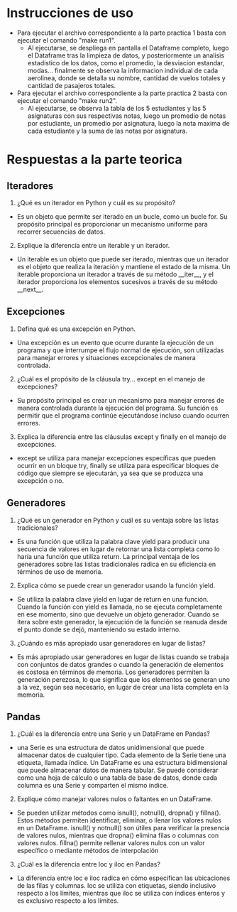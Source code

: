 # Instrucciones de uso

- Para ejecutar el archivo correspondiente a la parte practica 1 basta con ejecutar el comando "make run1".
    - Al ejecutarse, se despliega en pantalla el Dataframe completo, luego el Dataframe tras la limpieza de datos, y posteriormente un analisis estadistico de los datos, como el promedio, la desviacion estandar, modas... finalmente se observa la informacion individual de cada aerolinea, donde se detalla su nombre, cantidad de vuelos totales y cantidad de pasajeros totales.
- Para ejecutar el archivo correspondiente a la parte practica 2 basta con ejecutar el comando "make run2".
    - Al ejecutarse, se observa la tabla de los 5 estudiantes y las 5 asignaturas con sus respectivas notas, luego un promedio de notas por estudiante, un promedio por asignatura, luego la nota maxima de cada estudiante y la suma de las notas por asignatura.



# Respuestas a la parte teorica

## Iteradores

1. ¿Qué es un iterador en Python y cuál es su propósito?

- Es un objeto que permite ser iterado en un bucle, como un bucle for. Su propósito principal es proporcionar un mecanismo uniforme para recorrer secuencias de datos.

2. Explique la diferencia entre un iterable y un iterador.

- Un iterable es un objeto que puede ser iterado, mientras que un iterador es el objeto que realiza la iteración y mantiene el estado de la misma. Un iterable proporciona un iterador a través de su método \_\_iter\_\_, y el iterador proporciona los elementos sucesivos a través de su método \_\_next\_\_.

## Excepciones

1. Defina qué es una excepción en Python.

- Una excepción es un evento que ocurre durante la ejecución de un programa y que interrumpe el flujo normal de ejecución, son utilizadas para manejar errores y situaciones excepcionales de manera controlada.

2. ¿Cuál es el propósito de la cláusula try... except en el manejo de excepciones?

- Su propósito principal es crear un mecanismo para manejar errores de manera controlada durante la ejecución del programa. Su función es permitir que el programa continúe ejecutándose incluso cuando ocurren errores.

3. Explica la diferencia entre las cláusulas except y finally en el manejo de excepciones.

- except se utiliza para manejar excepciones específicas que pueden ocurrir en un bloque try, finally se utiliza para especificar bloques de código que siempre se ejecutarán, ya sea que se produzca una excepción o no.

## Generadores

1. ¿Qué es un generador en Python y cuál es su ventaja sobre las listas tradicionales?

- Es una función que utiliza la palabra clave yield para producir una secuencia de valores en lugar de retornar una lista completa como lo haría una función que utiliza return. La principal ventaja de los generadores sobre las listas tradicionales radica en su eficiencia en términos de uso de memoria.

2. Explica cómo se puede crear un generador usando la función yield.

- Se utiliza la palabra clave yield en lugar de return en una función. Cuando la función con yield es llamada, no se ejecuta completamente en ese momento, sino que devuelve un objeto generador. Cuando se itera sobre este generador, la ejecución de la función se reanuda desde el punto donde se dejó, manteniendo su estado interno.

3. ¿Cuándo es más apropiado usar generadores en lugar de listas?

- Es más apropiado usar generadores en lugar de listas cuando se trabaja con conjuntos de datos grandes o cuando la generación de elementos es costosa en términos de memoria. Los generadores permiten la generación perezosa, lo que significa que los elementos se generan uno a la vez, según sea necesario, en lugar de crear una lista completa en la memoria. 

## Pandas

1.  ¿Cuál es la diferencia entre una Serie y un DataFrame en Pandas?

- una Serie es una estructura de datos unidimensional que puede almacenar datos de cualquier tipo. Cada elemento de la Serie tiene una etiqueta, llamada índice. Un DataFrame es una estructura bidimensional que puede almacenar datos de manera tabular. Se puede considerar como una hoja de cálculo o una tabla de base de datos, donde cada columna es una Serie y comparten el mismo índice.

2. Explique cómo manejar valores nulos o faltantes en un DataFrame.

- Se pueden utilizar métodos como isnull(), notnull(), dropna() y fillna(). Estos métodos permiten identificar, eliminar, o llenar los valores nulos en un DataFrame. isnull() y notnull() son útiles para verificar la presencia de valores nulos, mientras que dropna() elimina filas o columnas con valores nulos. fillna() permite rellenar valores nulos con un valor específico o mediante métodos de interpolación

3. ¿Cuál es la diferencia entre loc y iloc en Pandas?

- La diferencia entre loc e iloc radica en cómo especifican las ubicaciones de las filas y columnas. loc se utiliza con etiquetas, siendo inclusivo respecto a los límites, mientras que iloc se utiliza con índices enteros y es exclusivo respecto a los límites. 